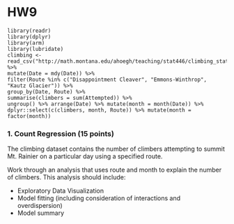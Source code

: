 # HW9

```
library(readr)
library(dplyr)
library(arm)
library(lubridate)
climbing <- read_csv("http://math.montana.edu/ahoegh/teaching/stat446/climbing_statistics.csv") %>% 
mutate(Date = mdy(Date)) %>% 
filter(Route %in% c("Disappointment Cleaver", "Emmons-Winthrop", "Kautz Glacier")) %>% 
group_by(Date, Route) %>% 
summarise(climbers = sum(Attempted)) %>% 
ungroup() %>% arrange(Date) %>% mutate(month = month(Date)) %>% 
dplyr::select(c(climbers, month, Route)) %>% mutate(month = factor(month))
```

### 1. Count Regression (15 points)

The climbing dataset contains the number of climbers attempting to summit Mt. Rainier on a particular day using a specified route. 

Work through an analysis that uses route and month to explain the number of climbers. This analysis should include:

- Exploratory Data Visualization
- Model fitting (including consideration of interactions and overdispersion)
- Model summary
